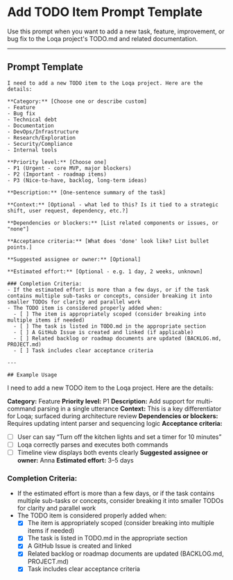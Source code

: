 # Add TODO Item Prompt Template

Use this prompt when you want to add a new task, feature, improvement, or bug fix to the Loqa project's TODO.md and related documentation.

---

## Prompt Template

```
I need to add a new TODO item to the Loqa project. Here are the details:

**Category:** [Choose one or describe custom]
- Feature
- Bug fix
- Technical debt
- Documentation
- DevOps/Infrastructure
- Research/Exploration
- Security/Compliance
- Internal tools

**Priority level:** [Choose one]
- P1 (Urgent - core MVP, major blockers)
- P2 (Important - roadmap items)
- P3 (Nice-to-have, backlog, long-term ideas)

**Description:** [One-sentence summary of the task]

**Context:** [Optional - what led to this? Is it tied to a strategic shift, user request, dependency, etc.?]

**Dependencies or blockers:** [List related components or issues, or "none"]

**Acceptance criteria:** [What does 'done' look like? List bullet points.]

**Suggested assignee or owner:** [Optional]

**Estimated effort:** [Optional - e.g. 1 day, 2 weeks, unknown]

### Completion Criteria:
- If the estimated effort is more than a few days, or if the task contains multiple sub-tasks or concepts, consider breaking it into smaller TODOs for clarity and parallel work
- The TODO item is considered properly added when:
  - [ ] The item is appropriately scoped (consider breaking into multiple items if needed)
  - [ ] The task is listed in TODO.md in the appropriate section
  - [ ] A GitHub Issue is created and linked (if applicable)
  - [ ] Related backlog or roadmap documents are updated (BACKLOG.md, PROJECT.md)
  - [ ] Task includes clear acceptance criteria

---

## Example Usage

```
I need to add a new TODO item to the Loqa project. Here are the details:

**Category:** Feature
**Priority level:** P1
**Description:** Add support for multi-command parsing in a single utterance
**Context:** This is a key differentiator for Loqa; surfaced during architecture review
**Dependencies or blockers:** Requires updating intent parser and sequencing logic
**Acceptance criteria:**
- [ ] User can say “Turn off the kitchen lights and set a timer for 10 minutes”
- [ ] Loqa correctly parses and executes both commands
- [ ] Timeline view displays both events clearly
**Suggested assignee or owner:** Anna
**Estimated effort:** 3–5 days

### Completion Criteria:
- If the estimated effort is more than a few days, or if the task contains multiple sub-tasks or concepts, consider breaking it into smaller TODOs for clarity and parallel work
- The TODO item is considered properly added when:
    - [x] The item is appropriately scoped (consider breaking into multiple items if needed)
    - [x] The task is listed in TODO.md in the appropriate section
    - [x] A GitHub Issue is created and linked
    - [x] Related backlog or roadmap documents are updated (BACKLOG.md, PROJECT.md)
    - [x] Task includes clear acceptance criteria
```